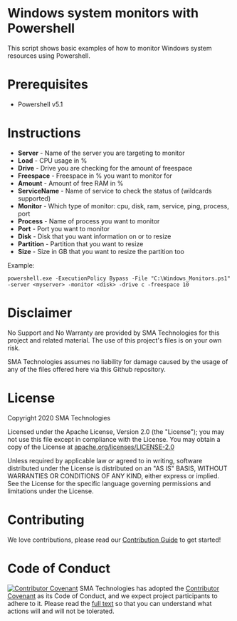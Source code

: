 # Windows system monitors with Powershell
This script shows basic examples of how to monitor Windows system resources using Powershell.

# Prerequisites
* Powershell v5.1

# Instructions
* <b>Server</b> - Name of the server you are targeting to monitor
* <b>Load</b> - CPU usage in %
* <b>Drive</b> - Drive you are checking for the amount of freespace
* <b>Freespace</b> - Freespace in % you want to monitor for
* <b>Amount</b> - Amount of free RAM in %
* <b>ServiceName</b> - Name of service to check the status of (wildcards supported)
* <b>Monitor</b> - Which type of monitor: cpu, disk, ram, service, ping, process, port
* <b>Process</b> - Name of process you want to monitor
* <b>Port</b> - Port you want to monitor
* <b>Disk</b> - Disk that you want information on or to resize
* <b>Partition</b> - Partition that you want to resize
* <b>Size</b> - Size in GB that you want to resize the partition too

Example:
```
powershell.exe -ExecutionPolicy Bypass -File "C:\Windows_Monitors.ps1" -server <myserver> -monitor <disk> -drive c -freespace 10
```

# Disclaimer
No Support and No Warranty are provided by SMA Technologies for this project and related material. The use of this project's files is on your own risk.

SMA Technologies assumes no liability for damage caused by the usage of any of the files offered here via this Github repository.

# License
Copyright 2020 SMA Technologies

Licensed under the Apache License, Version 2.0 (the "License");
you may not use this file except in compliance with the License.
You may obtain a copy of the License at [apache.org/licenses/LICENSE-2.0](http://www.apache.org/licenses/LICENSE-2.0)

Unless required by applicable law or agreed to in writing, software
distributed under the License is distributed on an "AS IS" BASIS,
WITHOUT WARRANTIES OR CONDITIONS OF ANY KIND, either express or implied.
See the License for the specific language governing permissions and
limitations under the License.

# Contributing
We love contributions, please read our [Contribution Guide](CONTRIBUTING.md) to get started!

# Code of Conduct
[![Contributor Covenant](https://img.shields.io/badge/Contributor%20Covenant-v2.0%20adopted-ff69b4.svg)](code-of-conduct.md)
SMA Technologies has adopted the [Contributor Covenant](CODE_OF_CONDUCT.md) as its Code of Conduct, and we expect project participants to adhere to it. Please read the [full text](CODE_OF_CONDUCT.md) so that you can understand what actions will and will not be tolerated.
